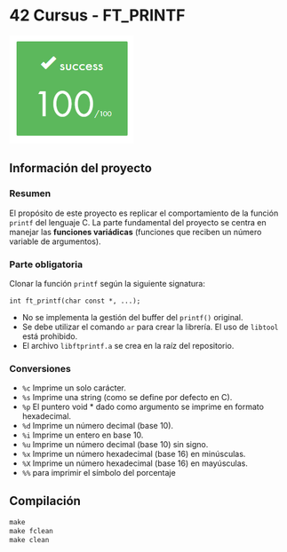 # 42 Cursus - FT_PRINTF

![ft_printf Score](/ft_printf_score.png)

## Información del proyecto

### Resumen
El propósito de este proyecto es replicar el comportamiento de la función `printf` del lenguaje C. La parte fundamental del proyecto se centra en manejar las **funciones variádicas** (funciones que reciben un número variable de argumentos).

### Parte obligatoria
Clonar la función `printf` según la siguiente signatura:
```
int ft_printf(char const *, ...);
```
* No se implementa la gestión del buffer del `printf()` original.
* Se debe utilizar el comando `ar` para crear la librería. El uso de `libtool` está prohibido.
* El archivo `libftprintf.a` se crea en la raíz del repositorio.

### Conversiones
* `%c` Imprime un solo carácter.
* `%s` Imprime una string (como se define por defecto en C).
* `%p` El puntero void * dado como argumento se imprime en formato hexadecimal.
* `%d` Imprime un número decimal (base 10).
* `%i` Imprime un entero en base 10.
* `%u` Imprime un número decimal (base 10) sin signo.
* `%x` Imprime un número hexadecimal (base 16) en minúsculas.
* `%X` Imprime un número hexadecimal (base 16) en mayúsculas.
* `%%` para imprimir el símbolo del porcentaje

## Compilación
```
make
make fclean
make clean
```
